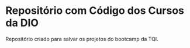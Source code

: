 # Repositório com Código dos Cursos da DIO
Repositório criado para salvar os projetos do bootcamp da TQI.
